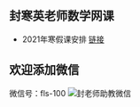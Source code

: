 ## 封寒英老师数学网课
- 2021年寒假课安排 [链接](https://mybbcat.github.io/2021wv)

## 欢迎添加微信

微信号：fls-100
![封老师助教微信](https://upload-images.jianshu.io/upload_images/25388830-48a0744e8a710442.jpg?imageMogr2/auto-orient/strip%7CimageView2/2/w/1240)
